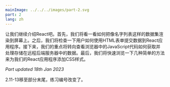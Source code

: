 ```yaml
---
mainImage: ../../../images/part-2.svg
part: 2
lang: zh
---
```


<div class="intro">

<!-- Let's continue our introduction to React. First, we will take a look at how to render a data collection, like a list of names, to the screen. After this, we will inspect how a user can submit data to a React application using HTML forms. Next, our focus shifts towards looking at how JavaScript code in the browser can fetch and handle data stored in a remote backend server. Lastly, we will take a quick look at a few simple ways of adding CSS styles to our React applications.-->
让我们继续介绍React吧。首先，我们将看一看如何把像名字列表这样的数据集渲染到屏幕上。之后，我们将检查一下用户如何使用HTML表单提交数据到React应用程序。接下来，我们的重点将转向查看浏览器中的JavaScript代码如何获取并处理存储在远程后端服务器中的数据。最后，我们将快速浏览一下几种简单的方法来为我们的React应用程序添加CSS样式。

<i>Part updated 18th Jan 2023</i>
<!-- - <i>Exercise numbering changed, the old 2.11-13. moved to the end of the part</i>-->
2.11-13移至部分末尾，练习编号改变了。

</div>
